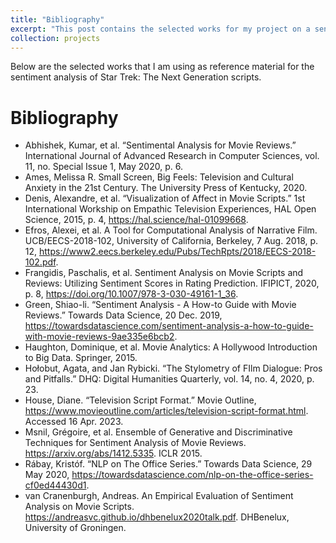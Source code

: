 ```yaml
---
title: "Bibliography"
excerpt: "This post contains the selected works for my project on a sentiment analysis of Star Trek Scripts. The Serial Gap project has been postponed until a later date."
collection: projects
---
```


Below are the selected works that I am using as reference material for the sentiment analysis of Star Trek: The Next Generation scripts.

# Bibliography
- Abhishek, Kumar, et al. “Sentimental Analysis for Movie Reviews.” International Journal of Advanced Research in Computer Sciences, vol. 11, no. Special Issue 1, May 2020, p. 6.
- Ames, Melissa R. Small Screen, Big Feels: Television and Cultural Anxiety in the 21st Century. The University Press of Kentucky, 2020.
- Denis, Alexandre, et al. “Visualization of Affect in Movie Scripts.” 1st International Workship on Empathic Television Experiences, HAL Open Science, 2015, p. 4, https://hal.science/hal-01099668.
- Efros, Alexei, et al. A Tool for Computational Analysis of Narrative Film. UCB/EECS-2018-102, University of California, Berkeley, 7 Aug. 2018, p. 12, https://www2.eecs.berkeley.edu/Pubs/TechRpts/2018/EECS-2018-102.pdf.
- Frangidis, Paschalis, et al. Sentiment Analysis on Movie Scripts and Reviews: Utilizing Sentiment Scores in Rating Prediction. IFIPICT, 2020, p. 8, https://doi.org/10.1007/978-3-030-49161-1_36.
- Green, Shiao-li. “Sentiment Analysis - A How-to Guide with Movie Reviews.” Towards Data Science, 20 Dec. 2019, https://towardsdatascience.com/sentiment-analysis-a-how-to-guide-with-movie-reviews-9ae335e6bcb2.
- Haughton, Dominique, et al. Movie Analytics: A Hollywood Introduction to Big Data. Springer, 2015.
- Hołobut, Agata, and Jan Rybicki. “The Stylometry of FIlm Dialogue: Pros and Pitfalls.” DHQ: Digital Humanities Quarterly, vol. 14, no. 4, 2020, p. 23.
- House, Diane. “Television Script Format.” Movie Outline, https://www.movieoutline.com/articles/television-script-format.html. Accessed 16 Apr. 2023.
- Msnil, Grégoire, et al. Ensemble of Generative and Discriminative Techniques for Sentiment Analysis of Movie Reviews. https://arxiv.org/abs/1412.5335. ICLR 2015.
- Rábay, Kristóf. “NLP on The Office Series.” Towards Data Science, 29 May 2020, https://towardsdatascience.com/nlp-on-the-office-series-cf0ed44430d1.
- van Cranenburgh, Andreas. An Empirical Evaluation of Sentiment Analysis on Movie Scripts. https://andreasvc.github.io/dhbenelux2020talk.pdf. DHBenelux, University of Groningen.
